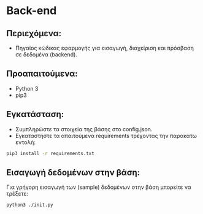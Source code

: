 # Back-end

## Περιεχόμενα:
- Πηγαίος κώδικας εφαρμογής για εισαγωγή, διαχείριση και
  πρόσβαση σε δεδομένα (backend).

## Προαπαιτούμενα:
 - Python 3
 - pip3

## Εγκατάσταση:
- Συμπληρώστε τα στοιχεία της βάσης στο config.json.
- Εγκαταστήστε τα απαιτούμενα requirements τρέχοντας την παρακάτω εντολή:
```sh
pip3 install -r requirements.txt
```
## Εισαγωγή δεδομένων στην βάση:
Για γρήγορη εισαγωγή των (sample) δεδομένων στην βάση μπορείτε να τρέξετε:
```sh
python3 ./init.py
```
